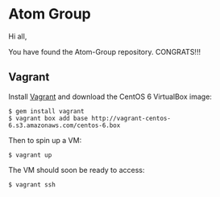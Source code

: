 # Atom Group

Hi all,

You have found the Atom-Group repository. CONGRATS!!!

## Vagrant

Install [Vagrant](http://vagrantup.com/) and download the CentOS 6 VirtualBox image:

	$ gem install vagrant
	$ vagrant box add base http://vagrant-centos-6.s3.amazonaws.com/centos-6.box

Then to spin up a VM:

	$ vagrant up

The VM should soon be ready to access:

	$ vagrant ssh
